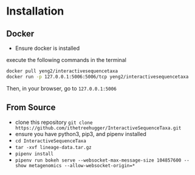# Installation
## Docker

- Ensure docker is installed

execute the following commands in the terminal
```bash
docker pull yeng2/interactivesequencetaxa
docker run -p 127.0.0.1:5006:5006/tcp yeng2/interactivesequencetaxa
```

Then, in your browser, go to `127.0.0.1:5006`


## From Source

- clone this repository `git clone https://github.com/ithetreehugger/InteractiveSequenceTaxa.git`
- ensure you have python3, pip3, and pipenv installed
- `cd InteractiveSequenceTaxa` 
- `tar -xvf lineage-data.tar.gz` 
- `pipenv install`
- `pipenv run bokeh serve --websocket-max-message-size 104857600 --show metagenomics --allow-websocket-origin=*`
